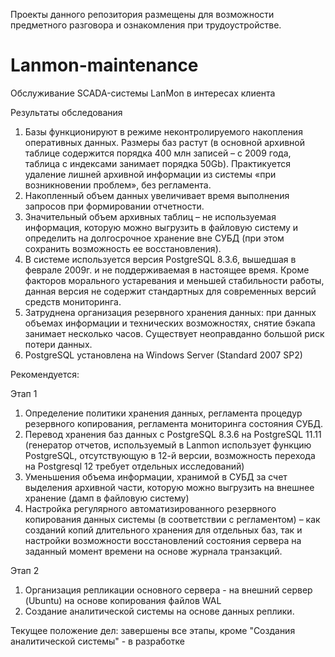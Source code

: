 Проекты данного репозитория размещены для возможности предметного разговора и ознакомления при трудоустройстве.

# Lanmon-maintenance
Обслуживание SCADA-системы LanMon в интересах клиента

Результаты обследования
1.	Базы функционируют в режиме неконтролируемого накопления оперативных данных. 
	Размеры баз растут (в основной архивной таблице содержится порядка 400 млн записей – c 2009 года, таблица с индексами занимает порядка 50Gb). 
	Практикуется удаление лишней архивной информации из системы «при возникновении проблем», без регламента.
2.	Накопленный объем данных увеличивает время выполнения запросов при формировании отчетности.
3.	Значительный объем архивных таблиц – не используемая информация, которую можно выгрузить в 
	файловую систему и определить на долгосрочное хранение вне СУБД (при этом сохранить возможность ее восстановления).
4.	В системе используется версия PostgreSQL 8.3.6, вышедшая в феврале 2009г. и не поддерживаемая в настоящее время. 
	Кроме факторов морального устаревания и меньшей стабильности работы, данная версия не содержит стандартных для современных версий средств мониторинга.
5.	Затруднена организация резервного хранения данных: при данных объемах информации и технических возможностях, 
	снятие бэкапа занимает несколько часов. Существует неоправданно большой риск потери данных.
6.	PostgreSQL установлена на Windows Server (Standard 2007 SP2)	

Рекомендуется:

Этап 1

1.	Определение политики хранения данных, регламента процедур резервного копирования, регламента мониторинга состояния СУБД.
2.	Перевод хранения баз данных с PostgreSQL 8.3.6 на PostgreSQL 11.11 (генератор отчетов, используемый в Lanmon использует функцию PostgreSQL, 
	отсутствующую в 12-й версии, возможность перехода на Postgresql 12 требует отдельных исследований)
3.	Уменьшения объема информации, хранимой в СУБД за счет выделения архивной части, которую можно выгрузить на внешнее хранение (дамп в файловую систему)
4.	Настройка регулярного автоматизированного резервного копирования данных системы (в соответствии с регламентом) – как созданий копий длительного 
	хранения для отдельных баз, так и настройки возможности восстановлений состояния сервера на заданный момент времени на основе журнала транзакций.
	
Этап 2

1. Организация репликации основного сервера - на внешний сервер (Ubuntu) на основе копирования файлов WAL
2. Создание аналитической системы на основе данных реплики.	

Текущее положение дел:
завершены все этапы, кроме "Создания аналитической системы" - в разработке

